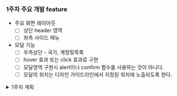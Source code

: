 ### 1주차 주요 개발 feature

- 주요 화면 레이아웃
  - [ ] 상단 header 영역
  - [ ] 좌측 사이드 메뉴
- 모달 기능
  - [ ] 우측상단 - 국가, 계정및목록
  - [ ] hover 효과 또는 click 효과로 구현
  - [ ] 모달영역 구현시 alert이나 confirm 함수를 사용하는 것이 아니다.
  - [ ] 모달의 위치는 디자인 가이드라인에서 지정된 위치에 노출되도록 한다.

<details>
<summary>1주차 계획</summary>
<div markdown="1">

### 3/6

github

- [x] draft pull request 정리
- [x] label

html

- [x] html 구조 정리

### 3/7 ~ 3/8

- [x] html header 구조 짜기
- [ ] header css 적용해보기

</div>
</details>
